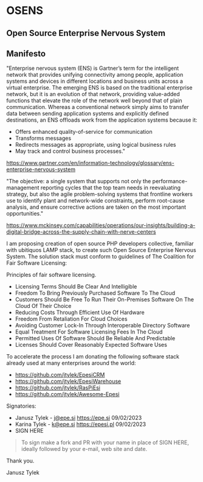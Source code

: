 # OSENS
## Open Source Enterprise Nervous System

## Manifesto

"Enterprise nervous system (ENS) is Gartner’s term for the intelligent network that provides unifying connectivity among people, application systems and devices in different locations and business units across a virtual enterprise. The emerging ENS is based on the traditional enterprise network, but it is an evolution of that network, providing value-added functions that elevate the role of the network well beyond that of plain communication. Whereas a conventional network simply aims to transfer data between sending application systems and explicitly defined destinations, an ENS offloads work from the application systems because it:

- Offers enhanced quality-of-service for communication
- Transforms messages
- Redirects messages as appropriate, using logical business rules
- May track and control business processes."

https://www.gartner.com/en/information-technology/glossary/ens-enterprise-nervous-system

"The objective: a single system that supports not only the performance-management reporting cycles that the top team needs in reevaluating strategy, but also the agile problem-solving systems that frontline workers use to identify plant and network-wide constraints, perform root-cause analysis, and ensure corrective actions are taken on the most important opportunities."

https://www.mckinsey.com/capabilities/operations/our-insights/building-a-digital-bridge-across-the-supply-chain-with-nerve-centers

I am proposing creation of open source PHP developers collective, familiar with ubitiquos LAMP stack, to create such Open Source Enterprise Nervous System.
The solution stack must conform to guidelines of The Coalition for Fair Software Licensing:

Principles of fair software licensing.

- Licensing Terms Should Be Clear And Intelligible
- Freedom To Bring Previously Purchased Software To The Cloud
- Customers Should Be Free To Run Their On-Premises Software On The Cloud Of Their Choice
- Reducing Costs Through Efficient Use Of Hardware
- Freedom From Retaliation For Cloud Choices
- Avoiding Customer Lock-In Through Interoperable Directory Software
- Equal Treatment For Software Licensing Fees In The Cloud
- Permitted Uses Of Software Should Be Reliable And Predictable
- Licenses Should Cover Reasonably Expected Software Uses

To accelerate the process I am donating the following software stack already used at many enterprises around the world:

- https://github.com/jtylek/EpesiCRM
- https://github.com/jtylek/EpesiWarehouse
- https://github.com/jtylek/RasPiEsi
- https://github.com/jtylek/Awesome-Epesi

Signatories:

- Janusz Tylek - j@epe.si https://epe.si 09/02/2023
- Karina Tylek - k@epe.si https://epesi.pl 09/02/2023
- SIGN HERE

> To sign make a fork and PR with your name in place of SIGN HERE, ideally followed by your e-mail, web site and date.

Thank you.

Janusz Tylek

